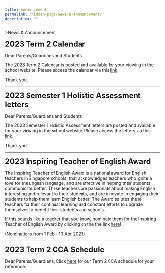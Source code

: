 ```yaml
---
title: Announcement
permalink: /hidden-page/news-n-announcement/
description: ""
---
```

&gt;News &amp; Announcement

**<font size="5">2023 Term 2 Calendar</font>**

Dear Parents/Guardians and Students,

The 2023 Term 2 Calendar is posted and available for your viewing in the school website. Please access the calendar via this [link](https://www.angmokiopri.moe.edu.sg/resources/parents/letters-n-circulars-2023/).

Thank you.

<hr style="height:1px;border-width:0;color:gray;background-color:black">

**<font size="5">2023 Semester 1 Holistic Assessment letters</font>**

Dear Parents/Guardians and Students,

The 2023 Semester 1 Holistic Assessment letters are posted and available for your viewing in the school website. Please access the letters via this [link](https://www.angmokiopri.moe.edu.sg/resources/parents/letters-n-circulars-2023/).

Thank you.

<hr style="height:1px;border-width:0;color:gray;background-color:black">

**<font size="5">2023 Inspiring Teacher of English Award</font>**

The Inspiring Teacher of English Award is a national award for English teachers in Singapore schools, that acknowledges teachers who ignite a love for the English language, and are effective in helping their students communicate better. These teachers are passionate about making English interesting and relevant to their students, and are innovate in engaging their students to help them learn English better. The Award salutes these teachers for their continual learning and constant efforts to upgrade themselves to benefit their students and schools.

If this sounds like a teacher that you know, nominate them for the Inspiring Teacher of English Award by clicking on the the link [here](https://www.languagecouncils.sg/goodenglish/inspiring-teacher-of-english-award/nomination-information)!


(Nominations from 1 Feb - 10 Apr 2023)


<hr style="height:1px;border-width:0;color:gray;background-color:black">

**<font size="5">2023 Term 2 CCA Schedule</font>**

Dear Parents/Guardians,
Click [here](/files/Resources/Term2_CCA_Schedule_2023.pdf) for our Term 2 CCA schedule for your reference.